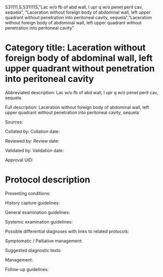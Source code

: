 S31111,S,S31111S,"Lac w/o fb of abd wall, l upr q w/o penet perit cav, sequela", "Laceration without foreign body of abdominal wall, left upper quadrant without penetration into peritoneal cavity, sequela","Laceration without foreign body of abdominal wall, left upper quadrant without penetration into peritoneal cavity"
# Category title: Laceration without foreign body of abdominal wall, left upper quadrant without penetration into peritoneal cavity

Abbreviated description: Lac w/o fb of abd wall, l upr q w/o penet perit cav, sequela

Full description: Laceration without foreign body of abdominal wall, left upper quadrant without penetration into peritoneal cavity, sequela

Sources:

Collated by:
Collation date:

Reviewed by:
Review date:

Validated by:
Validation date:

Approval UID:

# Protocol description

Presenting conditions:

History capture guidelines:

General examination guidelines:

Systemic examination guidelines:

Possible differential diagnoses with links to related protocols:

Symptomatic / Palliative management:

Suggested diagnostic tests:

Management:

Follow-up guidelines:
